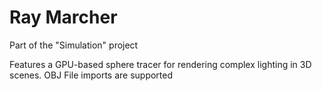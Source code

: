 # Ray Marcher

Part of the "Simulation" project

Features a GPU-based sphere tracer for rendering complex lighting in 3D scenes.
OBJ File imports are supported
